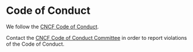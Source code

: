 # Code of Conduct

We follow the [CNCF Code of Conduct](https://github.com/cncf/foundation/blob/main/code-of-conduct.md).

Contact the [CNCF Code of Conduct Committee](mailto:conduct@cncf.io) in order to report violations of the Code of Conduct.
